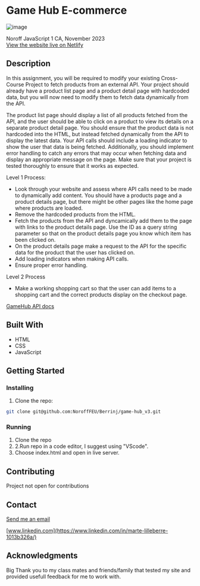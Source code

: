 # Game Hub E-commerce

![image](https://onedrive.live.com/embed?resid=6948AB603E194695%2184688&authkey=%21AP-aYdSmapfAXQ0&height=660) <br>

Noroff JavaScript 1 CA, November 2023<br>
[View the website live on Netlify](https://gamehub-marte-v3.netlify.app/)

## Description

In this assignment, you will be required to modify your existing Cross-Course Project to fetch products from an external API. Your project should already have a product list page and a product detail page with hardcoded data, but you will now need to modify them to fetch data dynamically from the API.

The product list page should display a list of all products fetched from the API, and the user should be able to click on a product to view its details on a separate product detail page. You should ensure that the product data is not hardcoded into the HTML, but instead fetched dynamically from the API to display the latest data. Your API calls should include a loading indicator to show the user that data is being fetched. Additionally, you should implement error handling to catch any errors that may occur when fetching data and display an appropriate message on the page. Make sure that your project is tested thoroughly to ensure that it works as expected.


Level 1 Process:
- Look through your website and assess where API calls need to be made to dynamically add content. You should have a products page and a product details page, but there might be other pages like the home page where products are loaded.
- Remove the hardcoded products from the HTML.
- Fetch the products from the API and dyncamically add them to the page with links to the product details page. Use the ID as a query string parameter so that on the product details page you know which item has been clicked on.
- On the product details page make a request to the API for the specific data for the product that the user has clicked on.
- Add loading indicators when making API calls.
- Ensure proper error handling.

Level 2 Process
- Make a working shopping cart so that the user can add items to a shopping cart and the correct products display on the checkout page.

[GameHub API docs](https://docs.noroff.dev/docs/v2/e-commerce/gamehub)

## Built With

- HTML
- CSS
- JavaScript

## Getting Started

### Installing

1. Clone the repo:

```bash
git clone git@github.com:NoroffFEU/Berrinj/game-hub_v3.git
```

### Running

1. Clone the repo
2. 2.Run repo in a code editor, I suggest using "VScode".
3. Choose index.html and open in live server.

## Contributing

Project not open for contributions

## Contact

[Send me an email](mailto:berremarte@gmail.com)

[www.linkedin.com](https://www.linkedin.com/in/marte-lilleberre-1013b326a/)

## Acknowledgments

Big Thank you to my class mates and friends/family that tested my site and provided usefull feedback for me to work with.
